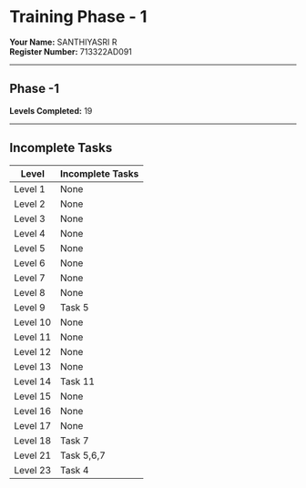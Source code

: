 # Training Phase - 1

**Your Name:** SANTHIYASRI R  
**Register Number:** 713322AD091  

---

## Phase -1

**Levels Completed:** 19

---

## Incomplete Tasks

| Level   | Incomplete Tasks |
|---------|------------------|
| Level 1 | None             |
| Level 2 | None             |
| Level 3 | None             |
| Level 4 | None             |
| Level 5 | None             |
| Level 6 | None             |
| Level 7 | None             | 
| Level 8 | None             |
| Level 9 | Task 5           |
| Level 10| None             |
| Level 11| None             |
| Level 12| None             |
| Level 13| None             |
| Level 14| Task 11          |
| Level 15| None             |
| Level 16| None             |
| Level 17| None             |
| Level 18| Task 7           |
| Level 21| Task 5,6,7       |
| Level 23| Task 4           |
